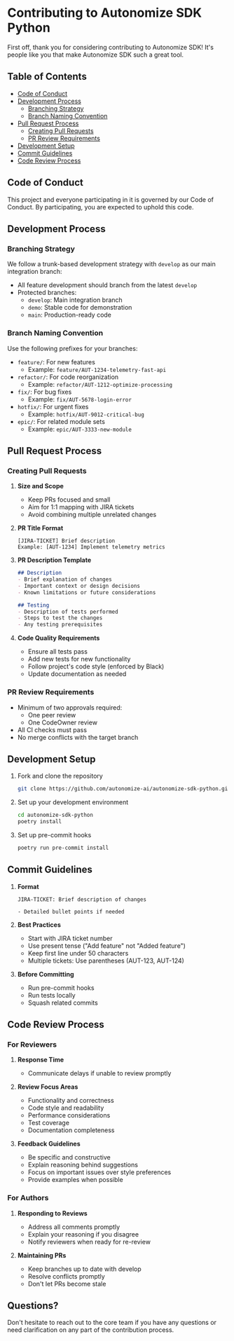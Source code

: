 # Contributing to Autonomize SDK Python

First off, thank you for considering contributing to Autonomize SDK! It's people like you that make Autonomize SDK such a great tool.

## Table of Contents

- [Code of Conduct](#code-of-conduct)
- [Development Process](#development-process)
  - [Branching Strategy](#branching-strategy)
  - [Branch Naming Convention](#branch-naming-convention)
- [Pull Request Process](#pull-request-process)
  - [Creating Pull Requests](#creating-pull-requests)
  - [PR Review Requirements](#pr-review-requirements)
- [Development Setup](#development-setup)
- [Commit Guidelines](#commit-guidelines)
- [Code Review Process](#code-review-process)

## Code of Conduct

This project and everyone participating in it is governed by our Code of Conduct. By participating, you are expected to uphold this code.

## Development Process

### Branching Strategy

We follow a trunk-based development strategy with `develop` as our main integration branch:

- All feature development should branch from the latest `develop`
- Protected branches:
  - `develop`: Main integration branch
  - `demo`: Stable code for demonstration
  - `main`: Production-ready code

### Branch Naming Convention

Use the following prefixes for your branches:

- `feature/`: For new features
  - Example: `feature/AUT-1234-telemetry-fast-api`
- `refactor/`: For code reorganization
  - Example: `refactor/AUT-1212-optimize-processing`
- `fix/`: For bug fixes
  - Example: `fix/AUT-5678-login-error`
- `hotfix/`: For urgent fixes
  - Example: `hotfix/AUT-9012-critical-bug`
- `epic/`: For related module sets
  - Example: `epic/AUT-3333-new-module`

## Pull Request Process

### Creating Pull Requests

1. **Size and Scope**
   - Keep PRs focused and small
   - Aim for 1:1 mapping with JIRA tickets
   - Avoid combining multiple unrelated changes

2. **PR Title Format**
   ```
   [JIRA-TICKET] Brief description
   Example: [AUT-1234] Implement telemetry metrics
   ```

3. **PR Description Template**
   ```markdown
   ## Description
   - Brief explanation of changes
   - Important context or design decisions
   - Known limitations or future considerations

   ## Testing
   - Description of tests performed
   - Steps to test the changes
   - Any testing prerequisites
   ```

4. **Code Quality Requirements**
   - Ensure all tests pass
   - Add new tests for new functionality
   - Follow project's code style (enforced by Black)
   - Update documentation as needed

### PR Review Requirements

- Minimum of two approvals required:
  - One peer review
  - One CodeOwner review
- All CI checks must pass
- No merge conflicts with the target branch

## Development Setup

1. Fork and clone the repository
   ```bash
   git clone https://github.com/autonomize-ai/autonomize-sdk-python.git
   ```

2. Set up your development environment
   ```bash
   cd autonomize-sdk-python
   poetry install
   ```

3. Set up pre-commit hooks
   ```bash
   poetry run pre-commit install
   ```

## Commit Guidelines

1. **Format**
   ```
   JIRA-TICKET: Brief description of changes

   - Detailed bullet points if needed
   ```

2. **Best Practices**
   - Start with JIRA ticket number
   - Use present tense ("Add feature" not "Added feature")
   - Keep first line under 50 characters
   - Multiple tickets: Use parentheses (AUT-123, AUT-124)

3. **Before Committing**
   - Run pre-commit hooks
   - Run tests locally
   - Squash related commits

## Code Review Process

### For Reviewers

1. **Response Time**
   - Communicate delays if unable to review promptly

2. **Review Focus Areas**
   - Functionality and correctness
   - Code style and readability
   - Performance considerations
   - Test coverage
   - Documentation completeness

3. **Feedback Guidelines**
   - Be specific and constructive
   - Explain reasoning behind suggestions
   - Focus on important issues over style preferences
   - Provide examples when possible

### For Authors

1. **Responding to Reviews**
   - Address all comments promptly
   - Explain your reasoning if you disagree
   - Notify reviewers when ready for re-review

2. **Maintaining PRs**
   - Keep branches up to date with develop
   - Resolve conflicts promptly
   - Don't let PRs become stale

## Questions?

Don't hesitate to reach out to the core team if you have any questions or need clarification on any part of the contribution process.

